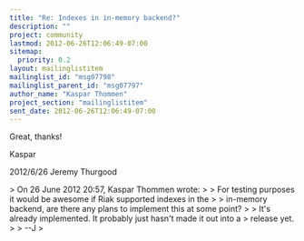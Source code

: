 ```yaml
---
title: "Re: Indexes in in-memory backend?"
description: ""
project: community
lastmod: 2012-06-26T12:06:49-07:00
sitemap:
  priority: 0.2
layout: mailinglistitem
mailinglist_id: "msg07798"
mailinglist_parent_id: "msg07797"
author_name: "Kaspar Thommen"
project_section: "mailinglistitem"
sent_date: 2012-06-26T12:06:49-07:00
---
```



Great, thanks!

Kaspar

2012/6/26 Jeremy Thurgood 

&gt; On 26 June 2012 20:57, Kaspar Thommen  wrote:
&gt; &gt; For testing purposes it would be awesome if Riak supported indexes in the
&gt; &gt; in-memory backend, are there any plans to implement this at some point?
&gt;
&gt; It's already implemented. It probably just hasn't made it out into a
&gt; release yet.
&gt;
&gt; --J
&gt;
